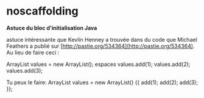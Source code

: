 # noscaffolding

**Astuce du bloc d'initialisation Java**

astuce intéressante que Kevlin Henney a trouvée dans du code que Michael Feathers a publié sur [http://pastie.org/534364](http://pastie.org/534364). Au lieu de faire ceci :

ArrayList<Integer> values = new ArrayList<Integer>(); espaces
values.add(1);
values.add(2);
values.add(3);

Tu peux le faire:
ArrayList<Integer> values = new ArrayList<Integer>() {{
    add(1);
    add(2);
    add(3);
}};

